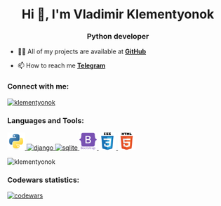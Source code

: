 <h1 align="center">Hi 👋, I'm Vladimir Klementyonok</h1>
<h3 align="center">Python developer</h3>

- 👨‍💻 All of my projects are available at **[GitHub](https://github.com/klementyonok)**

- 📫 How to reach me **[Telegram](https://t.me/klementyonok)**

<h3 align="left">Connect with me:</h3>
<p align="left">
<a href="https://linkedin.com/in/klementyonok" target="blank"><img align="center" src="https://raw.githubusercontent.com/rahuldkjain/github-profile-readme-generator/master/src/images/icons/Social/linked-in-alt.svg" alt="klementyonok" height="30" width="40" /></a>
</p>

<h3 align="left">Languages and Tools:</h3>
<p align="left"> <a href="https://www.python.org" target="_blank" rel="noreferrer"> <img src="https://raw.githubusercontent.com/devicons/devicon/master/icons/python/python-original.svg" alt="python" width="40" height="40"/> </a> <a href="https://www.djangoproject.com" target="_blank" rel="noreferrer"> <img src="https://upload.wikimedia.org/wikipedia/commons/7/75/Django_logo.svg" alt="django" height="40"/> </a> <a href="https://www.sqlite.org/" target="_blank" rel="noreferrer"> <img src="https://www.vectorlogo.zone/logos/sqlite/sqlite-icon.svg" alt="sqlite" width="40" height="40"/> </a> <a href="https://getbootstrap.com" target="_blank" rel="noreferrer"><img src="https://raw.githubusercontent.com/devicons/devicon/master/icons/bootstrap/bootstrap-plain-wordmark.svg" alt="bootstrap" width="40" height="40"/> </a> <a href="https://www.w3schools.com/css/" target="_blank" rel="noreferrer"> <img src="https://raw.githubusercontent.com/devicons/devicon/master/icons/css3/css3-original-wordmark.svg" alt="css3" width="40" height="40"/> </a> <a href="https://www.w3.org/html/" target="_blank" rel="noreferrer"> <img src="https://raw.githubusercontent.com/devicons/devicon/master/icons/html5/html5-original-wordmark.svg" alt="html5" width="40" height="40"/> </a> </p>

<p><img align="center" src="https://github-readme-stats.vercel.app/api/top-langs?username=klementyonok&show_icons=true&locale=en&layout=compact" alt="klementyonok" /></p>

<h3 align="left">Codewars statistics:</h3>

[![codewars](https://www.codewars.com/users/klementyonok/badges/large)](https://www.codewars.com/users/klementyonok) 
